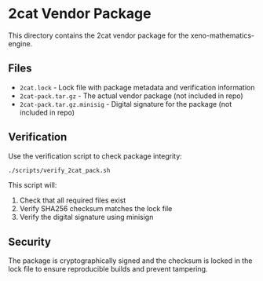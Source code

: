 # 2cat Vendor Package

This directory contains the 2cat vendor package for the xeno-mathematics-engine.

## Files

- `2cat.lock` - Lock file with package metadata and verification information
- `2cat-pack.tar.gz` - The actual vendor package (not included in repo)
- `2cat-pack.tar.gz.minisig` - Digital signature for the package (not included in repo)

## Verification

Use the verification script to check package integrity:

```bash
./scripts/verify_2cat_pack.sh
```

This script will:
1. Check that all required files exist
2. Verify SHA256 checksum matches the lock file
3. Verify the digital signature using minisign

## Security

The package is cryptographically signed and the checksum is locked in the lock file to ensure reproducible builds and prevent tampering.
